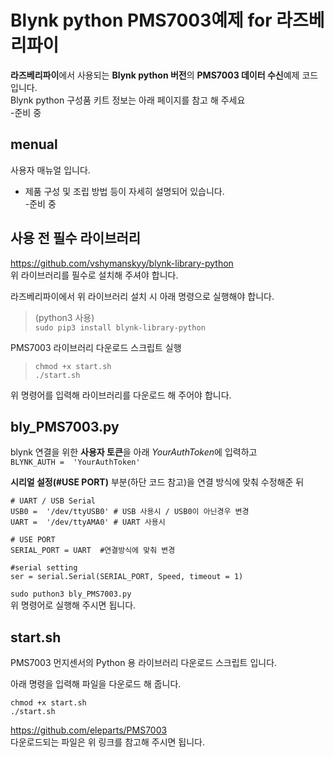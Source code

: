 

# Blynk python PMS7003예제 for 라즈베리파이

**라즈베리파이**에서 사용되는 **Blynk python 버전**의 **PMS7003 데이터 수신**예제 코드입니다.  
Blynk python 구성품 키트 정보는 아래 페이지를 참고 해 주세요  
-준비 중  


## menual

사용자  매뉴얼 입니다.  

- 제품 구성 및 조립 방법 등이 자세히 설명되어 있습니다.  
-준비 중  

## 사용 전 필수 라이브러리

https://github.com/vshymanskyy/blynk-library-python  
위 라이브러리를 필수로 설치해 주셔야 합니다.   

라즈베리파이에서 위 라이브러리 설치 시 아래 명령으로 실행해야 합니다.  
>(python3 사용)  
>``sudo pip3 install blynk-library-python``  

PMS7003 라이브러리 다운로드 스크립트 실행  

>``chmod +x start.sh``  
>``./start.sh``  
   
위 명령어를 입력해 라이브러리를 다운로드 해 주어야 합니다.  

## bly_PMS7003.py
  
blynk 연결을 위한 **사용자 토큰**을 아래 *YourAuthToken*에 입력하고  
``BLYNK_AUTH =  'YourAuthToken'``  
  
 **시리얼 설정(#USE PORT)** 부분(하단 코드 참고)을 연결 방식에 맞춰 수정해준 뒤  
```
# UART / USB Serial
USB0 =  '/dev/ttyUSB0' # USB 사용시 / USB0이 아닌경우 변경 
UART =  '/dev/ttyAMA0' # UART 사용시  
  
# USE PORT  
SERIAL_PORT = UART  #연결방식에 맞춰 변경
  
#serial setting  
ser = serial.Serial(SERIAL_PORT, Speed, timeout = 1)  
```  
``sudo puthon3 bly_PMS7003.py``  
위 명령어로 실행해 주시면 됩니다.

## start.sh
PMS7003 먼지센서의 Python 용 라이브러리 다운로드 스크립트 입니다.   

아래 명령을 입력해 파일을 다운로드 해 줍니다.   
```
chmod +x start.sh  
./start.sh  
```   

https://github.com/eleparts/PMS7003   
다운로드되는 파일은 위 링크를 참고해 주시면 됩니다.   

